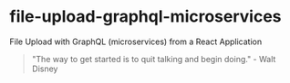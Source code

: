 # file-upload-graphql-microservices

File Upload with GraphQL (microservices) from a React Application

<!-- INSPIRATIONAL_QUOTE_START -->
> "The way to get started is to quit talking and begin doing." - Walt Disney
<!-- INSPIRATIONAL_QUOTE_END -->

